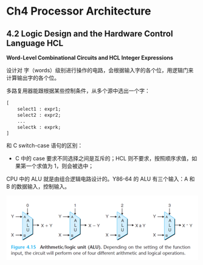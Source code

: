 # Ch4 Processor Architecture

## 4.2 Logic Design and the Hardware Control Language HCL

**Word-Level Combinational Circuits and HCL Integer Expressions**

设计对 字（words）级别进行操作的电路，会根据输入字的各个位，用逻辑门来计算输出字的各个位。

多路复用器能跟根据某些控制条件，从多个源中选出一个字：

```
[
    select1 : expr1;
    select2 : expr2;
    ...
    selectk : exprk;
]
```

和 C switch-case 语句的区别：

* C 中的 case 要求不同选择之间是互斥的；HCL 则不要求，按照顺序求值，如果第一个求值为 1，则会被选中；



CPU 中的 ALU 就是由组合逻辑电路设计的。Y86-64 的 ALU 有三个输入：A 和 B 的数据输入，控制输入。

![image-20211129112937020](assets/image-20211129112937020.png)

